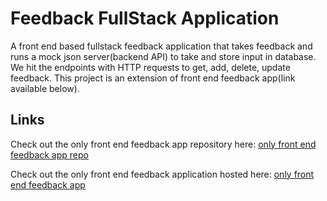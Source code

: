 # Feedback FullStack Application 

A front end based fullstack feedback application that takes feedback and runs a mock json server(backend API) to take and store input in database. We hit the endpoints with HTTP requests to get, add, delete, update feedback. This project is an extension of front end feedback app(link available below).

## Links

Check out the only front end feedback app repository here: [only front end feedback app repo](https://github.com/starlove54/feedback-app-frontend)

Check out the only front end feedback application hosted here: [only front end feedback app](https://anubhavnegi-portfolio-feedback-app.netlify.app/)


